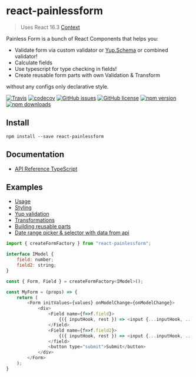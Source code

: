 # react-painlessform
> Uses React 16.3 [Context](https://reactjs.org/docs/context.html)

Painless Form is a bunch of React Components that helps you:
* Validate form via custom validator or [Yup.Schema](https://github.com/jquense/yup)
  or combined validator!
* Calculate fields
* Use typescript for type checking in fields!
* Create reusable form parts with own Validation & Transform

without any configs only declarative style.

[![Travis](https://img.shields.io/travis/Wroud/react-painlessform.svg)](https://travis-ci.org/Wroud/react-painlessform)
[![codecov](https://codecov.io/gh/Wroud/react-painlessform/branch/master/graph/badge.svg)](https://codecov.io/gh/Wroud/react-painlessform)
[![GitHub issues](https://img.shields.io/github/issues/Wroud/react-painlessform.svg)](https://github.com/Wroud/react-painlessform/issues)
[![GitHub license](https://img.shields.io/github/license/Wroud/react-painlessform.svg)](https://github.com/Wroud/react-painlessform/blob/master/LICENSE)
[![npm version](https://img.shields.io/npm/v/react-painlessform.svg?style=flat-square)](https://www.npmjs.com/package/react-painlessform)
[![npm downloads](https://img.shields.io/npm/dm/react-painlessform.svg?style=flat-square)](https://www.npmjs.com/package/react-painlessform)

## Install
```
npm install --save react-painlessform
```

## Documentation

* [API Reference TypeScript](https://wroud.github.io/react-painlessform/)

## Examples

* [Usage](https://codesandbox.io/s/github/Wroud/react-painlessform/tree/master/examples/base)
* [Styling](https://codesandbox.io/s/github/Wroud/react-painlessform/tree/master/examples/styling-example)
* [Yup validation](https://codesandbox.io/s/github/Wroud/react-painlessform/tree/master/examples/validation-yup)
* [Transformations](https://codesandbox.io/s/github/Wroud/react-painlessform/tree/master/examples/transformations)
* [Building reusable parts](https://codesandbox.io/s/github/Wroud/react-painlessform/tree/master/examples/ts)
* [Date range picker & selector with data from api](https://codesandbox.io/s/73nwk5ljxx)

```js
import { createFormFactory } from "react-painlessform";

interface IModel {
    field: number;
    field2: string;
}

const { Form, Field } = createFormFactory<IModel>();

const MyForm = (props) => {
    return (
        <Form initValues={values} onModelChange={onModelChange}>
            <div>
                <Field name={f=>f.field}>
                    {({ inputHook, rest }) => <input {...inputHook, ...rest} />}
                </Field>
                <Field name={f=>f.field2}>
                    {({ inputHook, rest }) => <input {...inputHook, ...rest} />}
                </field>
                <button type="submit">Submit</button>
            </div>
        </Form>
    );
}
```
